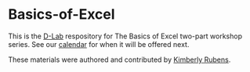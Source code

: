 # Basics-of-Excel

This is the [D-Lab](http://dlab.berkeley.edu/) respository for The Basics of Excel two-part workshop series. See our [calendar](http://dlab.berkeley.edu/calendar-node-field-date) for when it will be offered next.  

These materials were authored and contributed by [Kimberly Rubens](http://dlab.berkeley.edu/consultation/kimberly-rubens).  

